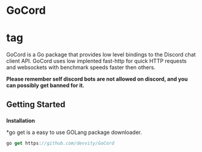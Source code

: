 # GoCord <h1> tag
GoCord is a Go package that provides low level bindings to the Discord chat client API. GoCord uses low implented fast-http for quick HTTP requests and websockets with benchmark speeds faster then others. 

**Please remember self discord bots are not allowed on discord, and you can possibly get banned for it.**

## Getting Started <h3>
  **Installation**
  
  *go get is a easy to use GOLang package downloader.
  
  ```javascript
  go get https://github.com/devvity/GoCord
  ```
 
